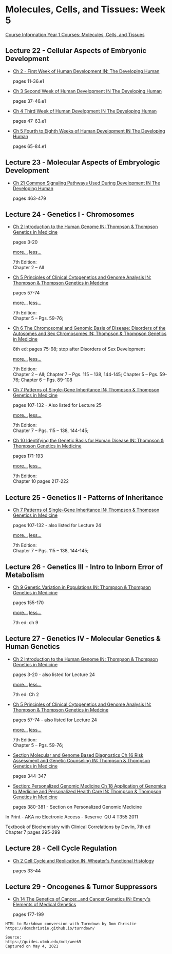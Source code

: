 # Molecules, Cells, and Tissues: Week 5

[Course Information Year 1 Courses: Molecules, Cells, and Tissues](/usmle/mct/course-information.md)

## Lecture 22 - Cellular Aspects of Embryonic Development

*   [Ch 2 - First Week of Human Development IN: The Developing Human](http://libux.utmb.edu/login?url=https://www.clinicalkey.com/#!/content/book/3-s2.0-B9780323611541000023)
    
    pages 11-36.e1
    
*   [Ch 3 Second Week of Human Development IN The Developing Human](http://libux.utmb.edu/login?url=https://www.clinicalkey.com/#!/content/book/3-s2.0-B9780323611541000035)
    
    pages 37-46.e1
    
*   [Ch 4 Third Week of Human Development IN The Developing Human](http://libux.utmb.edu/login?url=https://www.clinicalkey.com/#!/content/book/3-s2.0-B9780323611541000047)
    
    pages 47-63.e1
    
*   [Ch 5 Fourth to Eighth Weeks of Human Development IN The Developing Human](http://libux.utmb.edu/login?url=https://www.clinicalkey.com/#!/content/book/3-s2.0-B9780323611541000047)
    
    pages 65-84.e1
    

## Lecture 23 - Molecular Aspects of Embryologic Development

*   [Ch 21 Common Signaling Pathways Used During Development IN The Developing Human](http://libux.utmb.edu/login?url=https://www.clinicalkey.com/#!/content/book/3-s2.0-B9780323611541000217)
    
    pages 463-479
    

## Lecture 24 - Genetics I - Chromosomes

*   [Ch 2 Introduction to the Human Genome IN: Thompson & Thompson Genetics in Medicine](http://libux.utmb.edu/login?url=https://www.clinicalkey.com/#!/content/book/3-s2.0-B9781437706963000029)
    
    pages 3-20
    
    [more...](javascript:void(0);) [less...](javascript:void(0);)
    
    7th Edition:  
    Chapter 2 – All
    
*   [Ch 5 Principles of Clinical Cytogenetics and Genome Analysis IN: Thompson & Thompson Genetics in Medcine](http://libux.utmb.edu/login?url=https://www.clinicalkey.com/#!/content/book/3-s2.0-B9781437706963000054)
    
    pages 57-74
    
    [more...](javascript:void(0);) [less...](javascript:void(0);)
    
    7th Edition:  
    Chapter 5 – Pgs. 59-76;
    
*   [Ch 6 The Chromosomal and Genomic Basis of Disease: Disorders of the Autosomes and Sex Chromosomes IN: Thompson & Thompson Genetics in Medicine](http://libux.utmb.edu/login?url=https://www.clinicalkey.com/#!/content/book/3-s2.0-B9781437706963000066)
    
    8th ed: pages 75-98; stop after Disorders of Sex Development
    
    [more...](javascript:void(0);) [less...](javascript:void(0);)
    
    7th Edition:  
    Chapter 2 – All; Chapter 7 – Pgs. 115 – 138, 144-145; Chapter 5 – Pgs. 59-76; Chapter 6 – Pgs. 89-108
    
*   [Ch 7 Patterns of Single-Gene Inheritance IN: Thompson & Thompson Genetics in Medicine](http://libux.utmb.edu/login?url=https://www.clinicalkey.com/#!/content/book/3-s2.0-B9781437706963000078)
    
    pages 107-132 - Also listed for Lecture 25
    
    [more...](javascript:void(0);) [less...](javascript:void(0);)
    
    7th Edition:  
    Chapter 7 – Pgs. 115 – 138, 144-145;
    
*   [Ch 10 Identifying the Genetic Basis for Human Disease IN: Thompson & Thompson Genetics in Medicine](http://libux.utmb.edu/login?url=https://www.clinicalkey.com/#!/content/book/3-s2.0-B9781437706963000108)
    
    pages 171-193
    
    [more...](javascript:void(0);) [less...](javascript:void(0);)
    
    7th Edition:  
    Chapter 10 pages 217-222
    

## Lecture 25 - Genetics II - Patterns of Inheritance

*   [Ch 7 Patterns of Single-Gene Inheritance IN: Thompson & Thompson Genetics in Medicine](http://libux.utmb.edu/login?url=https://www.clinicalkey.com/#!/content/book/3-s2.0-B9781437706963000078)
    
    pages 107-132 - also listed for Lecture 24
    
    [more...](javascript:void(0);) [less...](javascript:void(0);)
    
    7th Edition:  
    Chapter 7 – Pgs. 115 – 138, 144-145;
    

## Lecture 26 - Genetics III - Intro to Inborn Error of Metabolism

*   [Ch 9 Genetic Variation in Populations IN: Thompson & Thompson Genetics in Medicine](https://www.clinicalkey.com/#!/content/book/3-s2.0-B9781437706963000091)
    
    pages 155-170
    
    [more...](javascript:void(0);) [less...](javascript:void(0);)
    
    7th ed: ch 9
    

## Lecture 27 - Genetics IV - Molecular Genetics & Human Genetics

*   [Ch 2 Introduction to the Human Genome IN: Thompson & Thompson Genetics in Medicine](http://libux.utmb.edu/login?url=https://www.clinicalkey.com/#!/content/book/3-s2.0-B9781437706963000029)
    
    pages 3-20 - also listed for Lecture 24
    
    [more...](javascript:void(0);) [less...](javascript:void(0);)
    
    7th ed: Ch 2
    
*   [Ch 5 Principles of Clinical Cytogenetics and Genome Analysis IN: Thompson & Thompson Genetics in Medcine](http://libux.utmb.edu/login?url=https://www.clinicalkey.com/#!/content/book/3-s2.0-B9781437706963000054)
    
    pages 57-74 - also listed for Lecture 24
    
    [more...](javascript:void(0);) [less...](javascript:void(0);)
    
    7th Edition:  
    Chapter 5 – Pgs. 59-76;
    
*   [Section Molecular and Genome Based Diagnostics Ch 16 Risk Assessment and Genetic Counseling IN: Thompson & Thompson Genetics in Medicine](http://libux.utmb.edu/login?url=https://www.clinicalkey.com/#!/content/book/3-s2.0-B9781437706963000169?scrollTo=%23hl0000736)
    
    pages 344-347
    
*   [Section: Personalized Genomic Medicine Ch 18 Application of Genomics to Medicine and Personalized Health Care IN: Thompson & Thompson Genetics in Medicine](http://libux.utmb.edu/login?url=https://www.clinicalkey.com/#!/content/book/3-s2.0-B9781437706963000182?scrollTo=%23hl0001022)
    
    pages 380-381 - Section on Personalized Genomic Medicine
    

In Print - AKA no Electronic Access - Reserve  QU 4 T355 2011

Textbook of Biochemistry with Clinical Correlations by Devlin, 7th ed  
Chapter 7 pages 295-299

## Lecture 28 - Cell Cycle Regulation

*   [Ch 2 Cell Cycle and Replication IN: Wheater's Functional Histology](http://libux.utmb.edu/login?url=https://www.clinicalkey.com/#!/content/book/3-s2.0-B9780702047473000021)
    
    pages 33-44
    

## Lecture 29 - Oncogenes & Tumor Suppressors

*   [Ch 14 The Genetics of Cancer…and Cancer Genetics IN: Emery's Elements of Medical Genetics](http://libux.utmb.edu/login?url=https://www.clinicalkey.com/#!/content/book/3-s2.0-B9780702066856000143)
    
    pages 177-199

```
HTML to Markdown conversion with Turndown by Dom Christie
https://domchristie.github.io/turndown/

Source:
https://guides.utmb.edu/mct/week5
Captured on May 4, 2021
```
